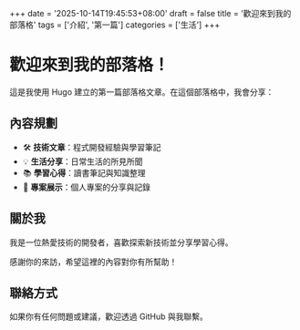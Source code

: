 +++
date = '2025-10-14T19:45:53+08:00'
draft = false
title = '歡迎來到我的部落格'
tags = ['介紹', '第一篇']
categories = ['生活']
+++

# 歡迎來到我的部落格！

這是我使用 Hugo 建立的第一篇部落格文章。在這個部落格中，我會分享：

## 內容規劃

- 🛠️ **技術文章**：程式開發經驗與學習筆記
- 💡 **生活分享**：日常生活的所見所聞
- 📚 **學習心得**：讀書筆記與知識整理
- 🎯 **專案展示**：個人專案的分享與記錄

## 關於我

我是一位熱愛技術的開發者，喜歡探索新技術並分享學習心得。

感謝你的來訪，希望這裡的內容對你有所幫助！

## 聯絡方式

如果你有任何問題或建議，歡迎透過 GitHub 與我聯繫。
